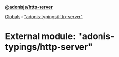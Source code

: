 **[@adonisjs/http-server](../README.md)**

[Globals](../README.md) › ["adonis-typings/http-server"](_adonis_typings_http_server_.md)

# External module: "adonis-typings/http-server"